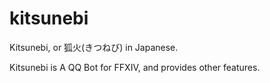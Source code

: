 # kitsunebi

Kitsunebi, or 狐火(きつねび) in Japanese.

Kitsunebi is A QQ Bot for FFXIV, and provides other features.
